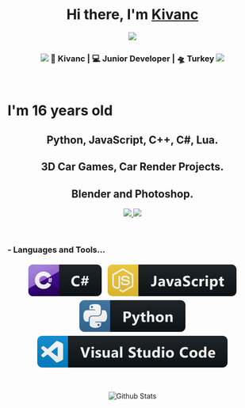 <div align="center">
 <h1>Hi there, I'm <a href="https://instagram.com/kivancvpn">Kivanc</a> </h1>
   
   
   <img src="https://pronoun.cyou/x/y?subject=He&object=Him&height=20"> 
</div>



<div align="center">
<h3><img src="https://media.giphy.com/media/WUlplcMpOCEmTGBtBW/giphy.gif" width="30"> 🙎 Kivanc | 💻 Junior Developer | 🛸 Turkey  <img src="https://media.giphy.com/media/WUlplcMpOCEmTGBtBW/giphy.gif" width="30"></h3>
</div>
 
<br />
<p align="center">
  <h1> I'm 16 years old </h1>
</p>
 
<h2 align='center'>Python, JavaScript, C++, C#, Lua.</h2> 
<h2 align='center'>3D Car Games, Car Render Projects.</h2> 
<h2 align='center'>Blender and Photoshop.</h2> 

<!--  -->

<p align="center" >
<a href="https://github.com/anuraghazra/github-readme-stats"> 
    <img  src="https://github-readme-stats.vercel.app/api?username=Kivanctazi&&show_icons=true&theme=tokyonight"/>
    <img  src="https://github-readme-stats.vercel.app/api/top-langs/?username=Kivanctazi&theme=tokyonight&langs_count=3&hide=html&line_height=30"/>  
  </a>

</p>

<br />

### - Languages and Tools...

<p align="center">
  <img src="https://raw.githubusercontent.com/8bithemant/8bithemant/master/svg/dev/languages/csharp.svg" alt="csharp" style="vertical-align:top; margin:4px">
  <img src="https://raw.githubusercontent.com/8bithemant/8bithemant/master/svg/dev/languages/js.svg" alt="js" style="vertical-align:top; margin:4px">
  <img src="https://raw.githubusercontent.com/8bithemant/8bithemant/master/svg/dev/languages/python.svg" alt="python" style="vertical-align:top; margin:4px">
  <img src="https://raw.githubusercontent.com/8bithemant/8bithemant/master/svg/dev/tools/visualstudio_code.svg" alt="vscode" style="vertical-align:top; margin:4px">
</p>


   
   
<br />


<p align="center">
        <img src="https://raw.githubusercontent.com/mayhemantt/mayhemantt/Update/svg/Bottom.svg" alt="Github Stats" />
</p>

